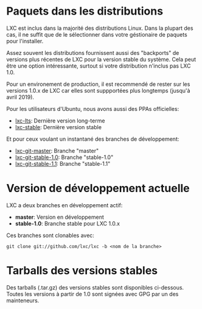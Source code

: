 
# Paquets dans les distributions
LXC est inclus dans la majorité des distributions Linux.
Dans la plupart des cas, il ne suffit que de le sélectionner dans
votre géstionaire de paquets pour l'installer.

Assez souvent les distributions fournissent aussi des "backports" de versions
plus récentes de LXC pour la version stable du système.
Cela peut être une option intéressante, surtout si votre distribution n'inclus pas LXC 1.0.

Pour un environement de production, il est recommendé de rester sur les versions 1.0.x de LXC
car elles sont suppportées plus longtemps (jusqu'à avril 2019).

Pour les utilisateurs d'Ubuntu, nous avons aussi des PPAs officielles:

 * [lxc-lts](https://launchpad.net/~ubuntu-lxc/+archive/lxc-lts): Dernière version long-terme
 * [lxc-stable](https://launchpad.net/~ubuntu-lxc/+archive/lxc-stable): Dernière version stable

Et pour ceux voulant un instantané des branches de développement:

 * [lxc-git-master](https://launchpad.net/~ubuntu-lxc/+archive/lxc-git-master): Branche "master"
 * [lxc-git-stable-1.0](https://launchpad.net/~ubuntu-lxc/+archive/lxc-git-stable-1.0): Branche "stable-1.0"
 * [lxc-git-stable-1.1](https://launchpad.net/~ubuntu-lxc/+archive/lxc-git-stable-1.1): Branche "stable-1.1"

# Version de développement actuelle

LXC a deux branches en développement actif:

 * **master**: Version en développement
 * **stable-1.0**: Branche stable pour LXC 1.0.x

Ces branches sont clonables avec:

    git clone git://github.com/lxc/lxc -b <nom de la branche>

# Tarballs des versions stables

Des tarballs (.tar.gz) des versions stables sont disponibles ci-dessous.
Toutes les versions à partir de 1.0 sont signées avec GPG par un des mainteneurs.
